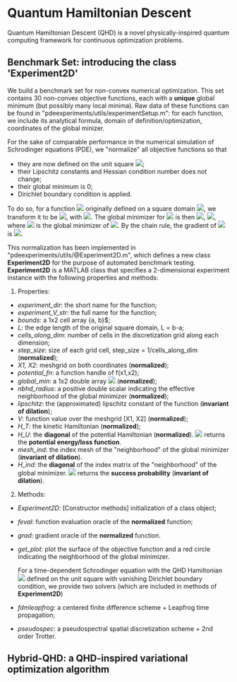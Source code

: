 # Quantum Hamiltonian Descent

Quantum Hamiltonian Descent (QHD) is a novel physically-inspired quantum computing framework for continuous optimization problems.



## Benchmark Set: introducing the class 'Experiment2D'

We build a benchmark set for non-convex numerical optimization. This set contains 30 non-convex objective functions, each with a **unique** global minimum (but possibly many local minima). Raw data of these functions can be found in "pdeexperiments/utils/experimentSetup.m": for each function, we include its analytical formula, domain of definition/optimization, coordinates of the global minizer.



For the sake of comparable performance in the numerical simulation of Schrodinger equations (PDE), we "normalize" all objective functions so that

- they are now defined on the unit square <img src="https://render.githubusercontent.com/render/math?math=[0,1]^2">;
- their Lipschitz constants and Hessian condition number does not change;
- their global minimum is 0;
-  Dirichlet boundary condition is applied.



To do so, for a function <img src="https://render.githubusercontent.com/render/math?math=f(x_1, x_2)"> originally defined on a square domain <img src="https://render.githubusercontent.com/render/math?math=[a,b]^2">, we transform it to be <img src="https://render.githubusercontent.com/render/math?math=F(x,y) := \frac{1}{L} f(a+Lx,a+Ly) - f_{\min}">, with <img src="https://render.githubusercontent.com/render/math?math=L = b-a">. The global minimizer for <img src="https://render.githubusercontent.com/render/math?math=F(x,y)"> is then <img src="https://render.githubusercontent.com/render/math?math=x^* = (x^*_1 - a)/L">, <img src="https://render.githubusercontent.com/render/math?math=y^* = (y^*_1 - a)/L">, where <img src="https://render.githubusercontent.com/render/math?math=(x^*_1, x^*_2)"> is the global minimizer of <img src="https://render.githubusercontent.com/render/math?math=f(x_1, x_2)">. By the chain rule, the gradient of <img src="https://render.githubusercontent.com/render/math?math=F(x,y)"> is <img src="https://render.githubusercontent.com/render/math?math=\nabla F(x,y) = \nabla f(a+Lx, a+Ly)">.


This normalization has been implemented in "pdeexperiments/utils/@Experiment2D.m", which defines a new class **Experiment2D** for the purpose of automated benchmark testing. **Experiment2D** is a MATLAB class that specifies a 2-dimensional experiment instance with the following properties and methods:

1. Properties:

- *experiment_dir*: the short name for the function;
- *experiment_V_str*: the full name for the function;
- *bounds*: a 1x2 cell array {a, b}$;
- *L*: the edge length of the original square domain, L = b-a;
- *cells_along_dim*: number of cells in the discretization grid along each dimension;
- *step_size*: size of each grid cell, step_size = 1/cells_along_dim (**normalized**);
- *X1, X2*: meshgrid on both coordinates (**normalized**);
- *potential_fn*: a function handle of f(x1,x2);
- *global_min*: a 1x2 double array <img src="https://render.githubusercontent.com/render/math?math=[x^*, y^*]"> (**normalized**);
- *nbhd_radius*: a positive double scalar indicating the effective neighborhood of the global minimizer (**normalized**);
- *lipschitz*: the (approximated) lipschitz constant of the function (**invariant of dilation**);
- *V*: function value over the meshgrid [X1, X2] (**normalized**);
- *H_T*: the kinetic Hamiltonian (**normalized**);
- *H_U*: the **diagonal** of the potential Hamiltonian (**normalized**). <img src="https://render.githubusercontent.com/render/math?math=\langle\psi, H_U .* \psi \rangle"> returns the **potential energy/loss function**.
- *mesh_ind*: the index mesh of the "neighborhood" of the global minimizer (**invariant of dilation**).
- *H_ind*: the **diagonal** of the index matrix of the "neighborhood" of the global minimizer. <img src="https://render.githubusercontent.com/render/math?math=\langle\psi, H_{ind} .* \psi \rangle"> returns the **success probability** (**invariant of dilation**).

2. Methods:

- *Experiment2D*: [Constructor methods] initialization of a class object;

- *feval*: function evaluation oracle of the **normalized** function;

- *grad*: gradient oracle of the **normalized** function.

- *get_plot*: plot the surface of the objective function and a red circle indicating the neighborhood of the global minimizer.

  

  For a time-dependent Schrodinger equation with the QHD Hamiltonian <img src="https://render.githubusercontent.com/render/math?math=H(t) = -\frac{1}{2}\varphi(t)\nabla^2 + V(x)"> defined on the unit square with vanishing Dirichlet boundary condition, we provide two solvers (which are included in methods of **Experiment2D**)

- *fdmleapfrog*: a centered finite difference scheme + Leapfrog time propagation;

- *pseudospec*: a pseudospectral spatial discretization scheme + 2nd order Trotter.



## Hybrid-QHD: a QHD-inspired variational optimization algorithm
